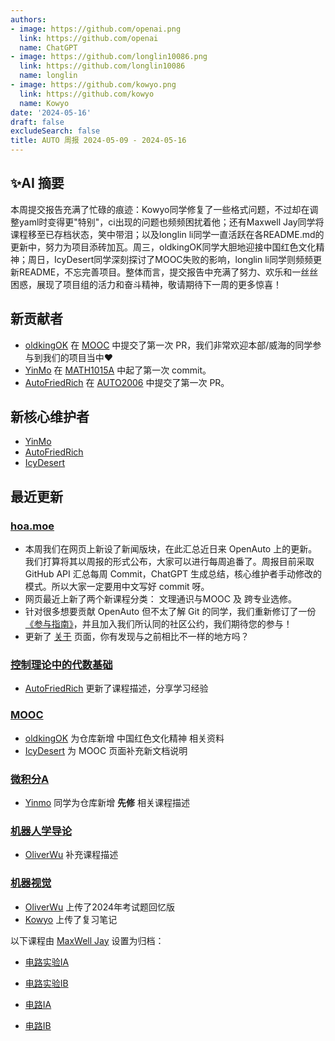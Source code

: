 ```yaml
---
authors:
- image: https://github.com/openai.png
  link: https://github.com/openai
  name: ChatGPT
- image: https://github.com/longlin10086.png
  link: https://github.com/longlin10086
  name: longlin
- image: https://github.com/kowyo.png
  link: https://github.com/kowyo
  name: Kowyo
date: '2024-05-16'
draft: false
excludeSearch: false
title: AUTO 周报 2024-05-09 - 2024-05-16
---
```


## ✨AI 摘要

本周提交报告充满了忙碌的痕迹：Kowyo同学修复了一些格式问题，不过却在调整yaml时变得更"特别"，ci出现的问题也频频困扰着他；还有Maxwell Jay同学将课程移至已存档状态，笑中带泪；以及longlin li同学一直活跃在各README.md的更新中，努力为项目添砖加瓦。周三，oldkingOK同学大胆地迎接中国红色文化精神；周日，IcyDesert同学深刻探讨了MOOC失败的影响，longlin li同学则频频更新README，不忘完善项目。整体而言，提交报告中充满了努力、欢乐和一丝丝困惑，展现了项目组的活力和奋斗精神，敬请期待下一周的更多惊喜！

## 新贡献者

- [oldkingOK](https://github.com/oldkingOK) 在 [MOOC](https://github.com/HITSZ-OpenAuto/MOOC) 中提交了第一次 PR，我们非常欢迎本部/威海的同学参与到我们的项目当中❤️
- [YinMo](https://github.com/YinMo19) 在 [MATH1015A](https://github.com/HITSZ-OpenAuto/MATH1015A) 中起了第一次 commit。
- [AutoFriedRich](https://github.com/AutoFriedRich) 在 [AUTO2006](https://github.com/HITSZ-OpenAuto/AUTO2006) 中提交了第一次 PR。

## 新核心维护者

- [YinMo](https://github.com/YinMo19)
- [AutoFriedRich](https://github.com/AutoFriedRich)
- [IcyDesert](https://github.com/IcyDesert)

## 最近更新

### [hoa.moe](https://github.com/HITSZ-OpenAuto/hoa-moe)

- 本周我们在网页上新设了新闻版块，在此汇总近日来 OpenAuto 上的更新。我们打算将其以周报的形式公布，大家可以进行每周追番了。周报目前采取 GitHub API 汇总每周 Commit，ChatGPT 生成总结，核心维护者手动修改的模式。所以大家一定要用中文写好 commit 呀。
- 网页最近上新了两个新课程分类： 文理通识与MOOC 及 跨专业选修。
- 针对很多想要贡献 OpenAuto 但不太了解 Git 的同学，我们重新修订了一份 [《参与指南》](http://hoa.moe/blog/writing-rules/)，并且加入我们所认同的社区公约，我们期待您的参与！
- 更新了 [关于](https://hoa.moe/about/) 页面，你有发现与之前相比不一样的地方吗？

### [控制理论中的代数基础](https://github.com/HITSZ-OpenAuto/AUTO2006)

- [AutoFriedRich](https://github.com/AutoFriedRich) 更新了课程描述，分享学习经验

### [MOOC](https://github.com/HITSZ-OpenAuto/MOOC)

- [oldkingOK](https://github.com/oldkingOK) 为仓库新增 中国红色文化精神 相关资料
- [IcyDesert](https://github.com/IcyDesert) 为 MOOC 页面补充新文档说明

### [微积分A](https://github.com/HITSZ-OpenAuto/MATH1015A)

- [Yinmo](https://github.com/YinMo19) 同学为仓库新增 **先修** 相关课程描述

### [机器人学导论](https://github.com/HITSZ-OpenAuto/AUTO3005)

- [OliverWu](https://github.com/oliverwu515) 补充课程描述

### [机器视觉](https://github.com/HITSZ-OpenAuto/AUTO3006)

- [OliverWu](https://github.com/oliverwu515) 上传了2024年考试题回忆版
- [Kowyo](https://github.com/kowyo) 上传了复习笔记

以下课程由 [MaxWell Jay](https://github.com/MaxwellJay256) 设置为归档：

- [电路实验IA](https://github.com/HITSZ-OpenAuto/EE1012A)

- [电路实验IB](https://github.com/HITSZ-OpenAuto/EE1012B)

- [电路IA](https://github.com/HITSZ-OpenAuto/EE1011A)

- [电路IB](https://github.com/HITSZ-OpenAuto/EE1011B)
